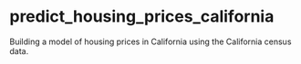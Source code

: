 # predict_housing_prices_california
Building a model of housing prices in California using the California census data.
